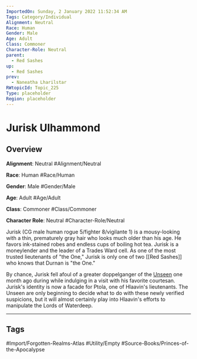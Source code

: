 ```yaml
---
ImportedOn: Sunday, 2 January 2022 11:52:34 AM
Tags: Category/Individual
Alignment: Neutral
Race: Human
Gender: Male
Age: Adult
Class: Commoner
Character-Role: Neutral
parent:
  - Red Sashes
up:
  - Red Sashes
prev:
  - Naneatha Lharilstar
RWtopicId: Topic_225
Type: placeholder
Region: placeholder
---
```

# Jurisk Ulhammond
## Overview
**Alignment**: Neutral
#Alignment/Neutral

**Race**: Human
#Race/Human

**Gender**: Male
#Gender/Male

**Age**: Adult
#Age/Adult

**Class**: Commoner
#Class/Commoner

**Character Role**: Neutral
#Character-Role/Neutral

Jurisk (CG male human rogue 5/fighter 8/vigilante 1) is a mousy-looking with a thin, prematurely gray hair who looks much older than his age. He favors ink-stained robes and endless cups of boiling hot tea. Jurisk is a moneylender and the leader of a Trades Ward cell. As one of the most trusted lieutenants of "the One," Jurisk is only one of two [[Red Sashes]] who knows that Durnan is "the One."

By chance, Jurisk fell afoul of a greater doppelganger of the [Unseen](http://www.realmshelps.net/faerun/organizations/waterdeep6.shtml#unseen) one month ago during while indulging in a visit with his favorite courtesan. Jurisk's identity is now a facade for Ptola, one of Hlaavin's lieutenants. The Unseen are only beginning to decide what to do with these newly verified suspicions, but it will almost certainly play into Hlaavin's efforts to manipulate the Lords of Waterdeep.


---
## Tags
#Import/Forgotten-Realms-Atlas #Utility/Empty #Source-Books/Princes-of-the-Apocalypse

